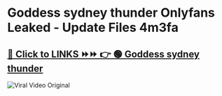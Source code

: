 
 # Goddess sydney thunder Onlyfans Leaked - Update Files 4m3fa

## <h2><a href="https://clipsfans.com/Goddess_sydney_thunder&ref=git">🔗 Click to LINKS ⏩⏩ 👉 🟢 Goddess sydney thunder </a></h2>

<a href="https://clipsfans.com/Goddess_sydney_thunder&ref=git" rel="nofollow" data-target="animated-image.originalLink"><img src="https://i.ibb.co.com/xMMVF88/686577567.gif" alt="Viral Video Original" style="max-width: 100%; display: inline-block;" data-target="animated-image.originalImage"></a>

